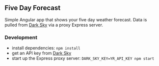 Five Day Forecast
----------------------

Simple Angular app that shows your five day weather forecast. Data is pulled from [Dark Sky](https://darksky.net) via a proxy Express server.

### Development

- install dependencies: `npm install`
- get an API key from [Dark Sky](https://darksky.net/dev/account)
- start up the Express proxy server: `DARK_SKY_KEY=YR_API_KEY npm start`